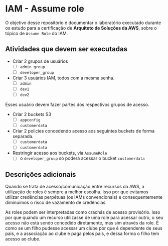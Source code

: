 # IAM - Assume role

O objetivo desse repositório é documentar o laboratório executado durante os
estudo para a certificação de **Arquiteto de Soluções da AWS**, sobre o tópico
de `Assume Role` do IAM.

## Atividades que devem ser executadas

- Criar 2 grupos de usuários
  - [ ] `admin_group`
  - [ ] `developer_group`

- Criar 3 usuários IAM, todos com a mesma senha.
  - [ ] `admin`
  - [ ] `dev1`
  - [ ] `dev2`

Esses usuário devem fazer partes dos respectivos grupos de acesso.

- Criar 2 buckets S3
  - [ ] `appconfig`
  - [ ] `customerdata`

- Criar 2 policies concedendo acesso aos seguintes buckets de forma
      separada.
  - [ ] `customerdata`
  - [ ] `customerdata`

- Restringir acesso aos buckets, via `AssumeRole`
  - [ ] o `developer_group` só poderá acessar o bucket `customerdata`

## Descrições adicionais

Quando se trata de acesso/comunicação entre recursos da AWS, a utilização de
roles é sempre a melhor escolha. Isso por que evitamos utilizar credências
perpétuas (os IAMs convencionais) e consequentemente diminuímos o risco de
vazamento de credências.

As roles podem ser interpretadas como crachás de acesso provisório. Isso por
que quando um recurso utilizasse de uma role para acessar outro, o seu acesso
não está sendo concedido diretamente, mas sim através da role. É como se um
filho pudesse acessar um clube por que é dependente de seus pais, e a
associação ao clube é paga pelos pais, e dessa forma o filho tem acesso ao
clube.


